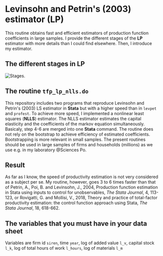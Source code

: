 # Levinsohn and Petrin's (2003) estimator (__LP__)

This routine obtains fast and efficient estimators of production function coefficients in large samples. I provide the different stages of the __LP__ estimator with more details than I could find elsewhere. Then, I introduce my estimator. 

## The different stages in __LP__

![Stages.](http://www.evens-salies.com/tfp_lp_nlls.png)

## The routine ```tfp_lp_nlls.do```

This repository includes two programs that reproduce Levinsohn and Petrin's (2003) LS estimator in __Stata__ but with a higher speed than in ```levpet``` and ```profest```. To achieve more speed, I implemented a nonlinear least squares (__NLLS__) estimator. The NLLS estimator estimates the capital elasticity and the coefficients of the markov equation simultaneously. Basicaly, step 4-6 are merged into one __Stata__ command. The routine does not rely on the bootstrap to achieve efficiency of estimated coefficients. Bootstrapping is more relevant in small samples. The present routines should be used in large samples of firms and households (millions) as we use e.g. in my laboratory @Sciences Po.

## Result

As far as I know, the speed of productivity estimation is not very considered as a subject per se. My routine, however, goes 3 to 6 times faster than that of Petrin, A., Poi, B. and Levinsohn, J., 2004, Production function estimation in Stata using inputs to control for unobservables, _The Stata Journal_, 4, 113-123, or Rovigatti, G. and Mollisi, V., 2018, Theory and practice of total-factor productivity estimation: the control function approach using Stata, _The Stata Journal_, 18, 618-662.

## The variables that you must have in your data sheet

 Variables are firm id ```siren```, time ```year```, log of added value ```l_v```, capital stock ```l_k```, log of total hours of work ```l_hours```, log of materials ```l_m```
